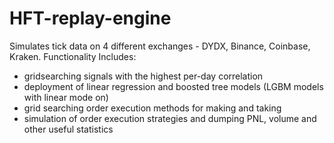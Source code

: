 # HFT-replay-engine

Simulates tick data on 4 different exchanges - DYDX, Binance, Coinbase, Kraken.
Functionality Includes:
 - gridsearching signals with the highest per-day correlation
 - deployment of linear regression and boosted tree models (LGBM models with linear mode on)
 - grid searching order execution methods for making and taking
 - simulation of order execution strategies and dumping PNL, volume and other useful statistics
